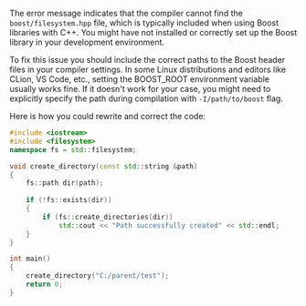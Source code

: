 The error message indicates that the compiler cannot find the `boost/filesystem.hpp` file, which is typically included when using Boost libraries with C++. You might have not installed or correctly set up the Boost library in your development environment. 

To fix this issue you should include the correct paths to the Boost header files in your compiler settings. In some Linux distributions and editors like CLion, VS Code, etc., setting the BOOST_ROOT environment variable usually works fine. If it doesn't work for your case, you might need to explicitly specify the path during compilation with `-I/path/to/boost` flag.

Here is how you could rewrite and correct the code:

```cpp
#include <iostream>
#include <filesystem>
namespace fs = std::filesystem;

void create_directory(const std::string &path) 
{
    fs::path dir(path);
    
    if (!fs::exists(dir))
    {
        if (fs::create_directories(dir))
            std::cout << "Path successfully created" << std::endl;
    } 
}

int main() 
{
    create_directory("C:/parent/test");
    return 0;
}
```

